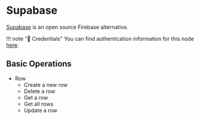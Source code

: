 # Supabase

[Supabase](https://supabase.com/) is an open source Firebase alternative.

!!! note "🔑 Credentials"
    You can find authentication information for this node [here](/workflow/integrations/credentials/supabase/).


## Basic Operations

* Row
    * Create a new row
    * Delete a row
    * Get a row
    * Get all rows
    * Update a row
